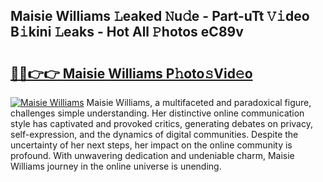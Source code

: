 ## Maisie Williams 𝙻eaked 𝙽u𝚍e - Part-uTt 𝚅𝚒deo B𝚒kini 𝙻eaks - Hot All 𝙿hotos eC89v

# <h2><a href="http://ld1fx0.urlbe.top/?page=Maisie+Williams">🔗🔗👉👉 Maisie Williams P𝚑oto𝚜Vid𝚎o</a></h2>

[![Maisie Williams](https://i.imgur.com/eBuTRDB.gif)](http://ld1fx0.urlbe.top/?page=Maisie+Williams)
Maisie Williams, a multifaceted and paradoxical figure, challenges simple understanding. Her distinctive online communication style has captivated and provoked critics, generating debates on privacy, self-expression, and the dynamics of digital communities. Despite the uncertainty of her next steps, her impact on the online community is profound. With unwavering dedication and undeniable charm, Maisie Williams journey in the online universe is unending.
